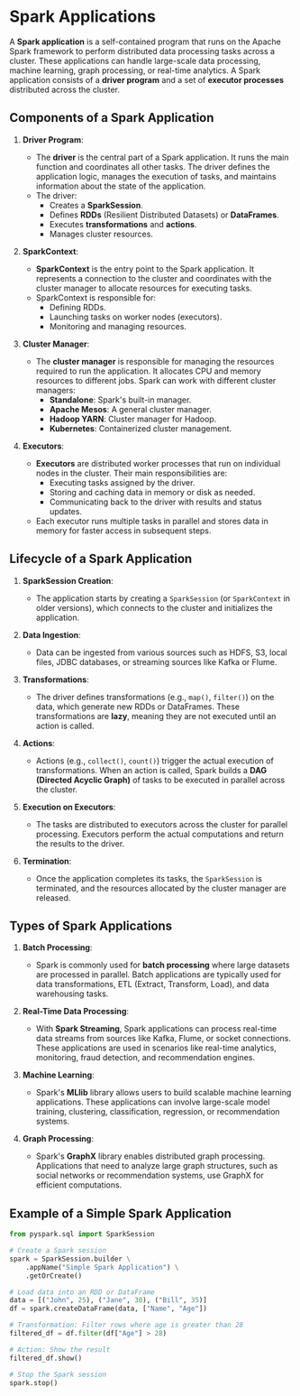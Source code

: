 # Spark Applications

A **Spark application** is a self-contained program that runs on the Apache Spark framework to perform distributed data processing tasks across a cluster. These applications can handle large-scale data processing, machine learning, graph processing, or real-time analytics. A Spark application consists of a **driver program** and a set of **executor processes** distributed across the cluster.

## Components of a Spark Application

1. **Driver Program**:
   - The **driver** is the central part of a Spark application. It runs the main function and coordinates all other tasks. The driver defines the application logic, manages the execution of tasks, and maintains information about the state of the application.
   - The driver:
     - Creates a **SparkSession**.
     - Defines **RDDs** (Resilient Distributed Datasets) or **DataFrames**.
     - Executes **transformations** and **actions**.
     - Manages cluster resources.

2. **SparkContext**:
   - **SparkContext** is the entry point to the Spark application. It represents a connection to the cluster and coordinates with the cluster manager to allocate resources for executing tasks.
   - SparkContext is responsible for:
     - Defining RDDs.
     - Launching tasks on worker nodes (executors).
     - Monitoring and managing resources.

3. **Cluster Manager**:
   - The **cluster manager** is responsible for managing the resources required to run the application. It allocates CPU and memory resources to different jobs. Spark can work with different cluster managers:
     - **Standalone**: Spark's built-in manager.
     - **Apache Mesos**: A general cluster manager.
     - **Hadoop YARN**: Cluster manager for Hadoop.
     - **Kubernetes**: Containerized cluster management.
  
4. **Executors**:
   - **Executors** are distributed worker processes that run on individual nodes in the cluster. Their main responsibilities are:
     - Executing tasks assigned by the driver.
     - Storing and caching data in memory or disk as needed.
     - Communicating back to the driver with results and status updates.
   - Each executor runs multiple tasks in parallel and stores data in memory for faster access in subsequent steps.

## Lifecycle of a Spark Application

1. **SparkSession Creation**:
   - The application starts by creating a `SparkSession` (or `SparkContext` in older versions), which connects to the cluster and initializes the application.

2. **Data Ingestion**:
   - Data can be ingested from various sources such as HDFS, S3, local files, JDBC databases, or streaming sources like Kafka or Flume.

3. **Transformations**:
   - The driver defines transformations (e.g., `map()`, `filter()`) on the data, which generate new RDDs or DataFrames. These transformations are **lazy**, meaning they are not executed until an action is called.

4. **Actions**:
   - Actions (e.g., `collect()`, `count()`) trigger the actual execution of transformations. When an action is called, Spark builds a **DAG (Directed Acyclic Graph)** of tasks to be executed in parallel across the cluster.

5. **Execution on Executors**:
   - The tasks are distributed to executors across the cluster for parallel processing. Executors perform the actual computations and return the results to the driver.

6. **Termination**:
   - Once the application completes its tasks, the `SparkSession` is terminated, and the resources allocated by the cluster manager are released.

## Types of Spark Applications

1. **Batch Processing**:
   - Spark is commonly used for **batch processing** where large datasets are processed in parallel. Batch applications are typically used for data transformations, ETL (Extract, Transform, Load), and data warehousing tasks.

2. **Real-Time Data Processing**:
   - With **Spark Streaming**, Spark applications can process real-time data streams from sources like Kafka, Flume, or socket connections. These applications are used in scenarios like real-time analytics, monitoring, fraud detection, and recommendation engines.

3. **Machine Learning**:
   - Spark's **MLlib** library allows users to build scalable machine learning applications. These applications can involve large-scale model training, clustering, classification, regression, or recommendation systems.

4. **Graph Processing**:
   - Spark's **GraphX** library enables distributed graph processing. Applications that need to analyze large graph structures, such as social networks or recommendation systems, use GraphX for efficient computations.

## Example of a Simple Spark Application

```python
from pyspark.sql import SparkSession

# Create a Spark session
spark = SparkSession.builder \
    .appName("Simple Spark Application") \
    .getOrCreate()

# Load data into an RDD or DataFrame
data = [("John", 25), ("Jane", 30), ("Bill", 35)]
df = spark.createDataFrame(data, ["Name", "Age"])

# Transformation: Filter rows where age is greater than 28
filtered_df = df.filter(df["Age"] > 28)

# Action: Show the result
filtered_df.show()

# Stop the Spark session
spark.stop()

